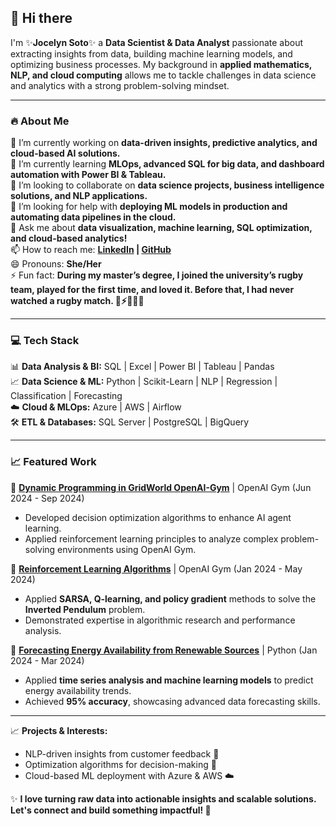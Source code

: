 ## 👋 Hi there 

I'm ✨**Jocelyn Soto**✨ a **Data Scientist & Data Analyst** passionate about extracting insights from data, building machine learning models, and optimizing business processes. My background in **applied mathematics, NLP, and cloud computing** allows me to tackle challenges in data science and analytics with a strong problem-solving mindset.  

---

### 🔥 About Me  
🔭 I’m currently working on **data-driven insights, predictive analytics, and cloud-based AI solutions.**  
🌱 I’m currently learning **MLOps, advanced SQL for big data, and dashboard automation with Power BI & Tableau.**  
👯 I’m looking to collaborate on **data science projects, business intelligence solutions, and NLP applications.**  
🤔 I’m looking for help with **deploying ML models in production and automating data pipelines in the cloud.**  
💬 Ask me about **data visualization, machine learning, SQL optimization, and cloud-based analytics!**  
📫 How to reach me: **[LinkedIn](https://www.linkedin.com/in/nadya-soto/) | [GitHub](https://github.com/nadya-soto)**  
😄 Pronouns: **She/Her**  
⚡ Fun fact: **During my master’s degree, I joined the university’s rugby team, played for the first time, and loved it. Before that, I had never watched a rugby match. 🏉⚡🏅🤾‍♀️**  

---

### 💻 Tech Stack  
📊 **Data Analysis & BI:** SQL | Excel | Power BI | Tableau | Pandas  
📈 **Data Science & ML:** Python | Scikit-Learn | NLP | Regression | Classification | Forecasting  
☁️ **Cloud & MLOps:** Azure | AWS | Airflow  
🛠️ **ETL & Databases:** SQL Server | PostgreSQL | BigQuery  

---

### 📈 Featured Work  
🔹 **[Dynamic Programming in GridWorld OpenAI-Gym](https://github.com/nadya-soto/Reinforcement-learning)** | OpenAI Gym (Jun 2024 - Sep 2024)
   - Developed decision optimization algorithms to enhance AI agent learning.  
   - Applied reinforcement learning principles to analyze complex problem-solving environments using OpenAI Gym.  

🔹 **[Reinforcement Learning Algorithms](https://github.com/nadya-soto/ConnectX_AI_Agents)** | OpenAI Gym (Jan 2024 - May 2024)  
   - Applied **SARSA, Q-learning, and policy gradient** methods to solve the **Inverted Pendulum** problem.  
   - Demonstrated expertise in algorithmic research and performance analysis.  

🔹 **[Forecasting Energy Availability from Renewable Sources](https://github.com/nadya-soto/Data-Analysis-Project)** | Python (Jan 2024 - Mar 2024)  
   - Applied **time series analysis and machine learning models** to predict energy availability trends.  
   - Achieved **95% accuracy**, showcasing advanced data forecasting skills.  
---

📈 **Projects & Interests:**  
   - NLP-driven insights from customer feedback 📢  
   - Optimization algorithms for decision-making 🚀  
   - Cloud-based ML deployment with Azure & AWS ☁️  

✨ **I love turning raw data into actionable insights and scalable solutions. Let's connect and build something impactful! 🚀**  
